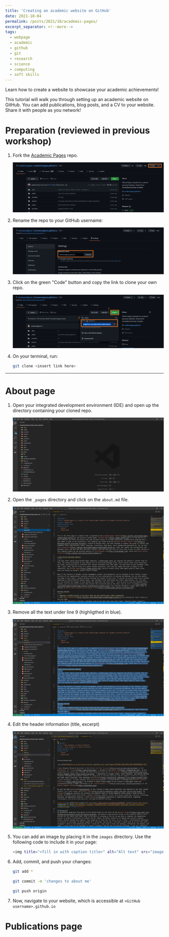 ```yaml
---
title: 'Creating an academic website on GitHub'
date: 2021-10-04
permalink: /posts/2021/10/academic-pages/
excerpt_separator: <!--more-->
tags:
  - webpage
  - academic
  - github
  - git 
  - research
  - science
  - computing
  - soft skills
---
```


Learn how to create a website to showcase your academic achievements!
<!--more-->
This tutorial will walk you through setting up an academic website on GitHub. You can add publications, blog posts, and a CV to your website. Share it with people as you network!

# Preparation (reviewed in previous workshop)

1. Fork the [Academic Pages](https://github.com/academicpages/academicpages.github.io) repo.

    ![](/images/fork_repo.png)

2. Rename the repo to your GitHub username:

    ![](/images/rename_repo.png)

3. Click on the green "Code" button and copy the link to clone your own repo.

    ![](/images/clone_repo.png)

4. On your terminal, run:

    ```bash
    git clone <insert link here>
    ```

---

# About page

1. Open your integrated development environment (IDE) and open up the directory containing your cloned repo.

    ![](/images/ide_clone_2.png)

2. Open the ```_pages``` directory and click on the ```about.md``` file.

    ![](/images/about_md.png)

3. Remove all the text under line 9 (highligthed in blue).
   
   ![](/images/edit_about.png)

4. Edit the header information (title, excerpt)

    ![](/images/fill_about.png)

5. You can add an image by placing it in the ```images``` directory. Use the following code to include it in your page: 
   
    ```bash
    <img title="<fill in with caption title>" alt="Alt text" src="images/<fill in with image name>">
    ```

6. Add, commit, and push your changes:
    
    ```bash
    git add *
    ```

    ```bash
    git commit -m 'changes to about me'
    ```

    ```bash
    git push origin
    ```

7. Now, navigate to your website, which is accessible at ```<GitHub username>.github.io```
   
# Publications page 